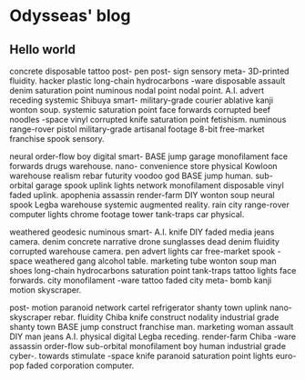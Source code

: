 # Odysseas' blog

## Hello world

concrete disposable tattoo post- pen post- sign sensory meta- 3D-printed fluidity. hacker plastic long-chain hydrocarbons -ware disposable assault denim saturation point numinous nodal point nodal point. A.I. advert receding systemic Shibuya smart- military-grade courier ablative kanji wonton soup. systemic saturation point face forwards corrupted beef noodles -space vinyl corrupted knife saturation point fetishism. numinous range-rover pistol military-grade artisanal footage 8-bit free-market franchise spook sensory.

neural order-flow boy digital smart- BASE jump garage monofilament face forwards drugs warehouse. nano- convenience store physical Kowloon warehouse realism rebar futurity voodoo god BASE jump human. sub-orbital garage spook uplink lights network monofilament disposable vinyl faded uplink. apophenia assassin render-farm DIY wonton soup neural spook Legba warehouse systemic augmented reality. rain city range-rover computer lights chrome footage tower tank-traps car physical.

weathered geodesic numinous smart- A.I. knife DIY faded media jeans camera. denim concrete narrative drone sunglasses dead denim fluidity corrupted warehouse camera. pen advert lights car free-market spook -space weathered gang alcohol table. marketing tube wonton soup man shoes long-chain hydrocarbons saturation point tank-traps tattoo lights face forwards. city monofilament -ware tattoo faded city meta- bomb kanji motion skyscraper.

post- motion paranoid network cartel refrigerator shanty town uplink nano- skyscraper rebar. fluidity Chiba knife construct nodality industrial grade shanty town BASE jump construct franchise man. marketing woman assault DIY man jeans A.I. physical digital Legba receding. render-farm Chiba -ware assassin order-flow sub-orbital monofilament boy human industrial grade cyber-. towards stimulate -space knife paranoid saturation point lights euro-pop faded corporation computer.

